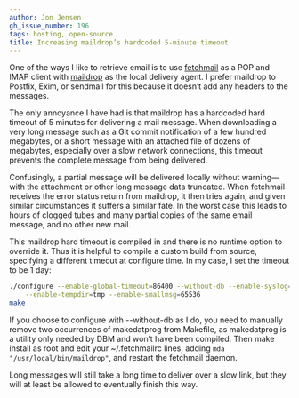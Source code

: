 ```yaml
---
author: Jon Jensen
gh_issue_number: 196
tags: hosting, open-source
title: Increasing maildrop’s hardcoded 5-minute timeout
---
```




One of the ways I like to retrieve email is to use [fetchmail](http://www.fetchmail.info/) as a POP and IMAP client with [maildrop](http://www.courier-mta.org/maildrop/) as the local delivery agent. I prefer maildrop to Postfix, Exim, or sendmail for this because it doesn’t add any headers to the messages.

The only annoyance I have had is that maildrop has a hardcoded hard timeout of 5 minutes for delivering a mail message. When downloading a very long message such as a Git commit notification of a few hundred megabytes, or a short message with an attached file of dozens of megabytes, especially over a slow network connections, this timeout prevents the complete message from being delivered.

Confusingly, a partial message will be delivered locally without warning—​with the attachment or other long message data truncated. When fetchmail receives the error status return from maildrop, it then tries again, and given similar circumstances it suffers a similar fate. In the worst case this leads to hours of clogged tubes and many partial copies of the same email message, and no other new mail.

This maildrop hard timeout is compiled in and there is no runtime option to override it. Thus it is helpful to compile a custom build from source, specifying a different timeout at configure time. In my case, I set the timeout to be 1 day:

```bash
./configure --enable-global-timeout=86400 --without-db --enable-syslog=1 \
    --enable-tempdir=tmp --enable-smallmsg=65536 
make
```

If you choose to configure with --without-db as I do, you need to manually remove two occurrences of makedatprog from Makefile, as makedatprog is a utility only needed by DBM and won’t have been compiled. Then make install as root and edit your ~/.fetchmailrc lines, adding `mda "/usr/local/bin/maildrop"`, and restart the fetchmail daemon.

Long messages will still take a long time to deliver over a slow link, but they will at least be allowed to eventually finish this way.



